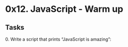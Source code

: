 <h1 class="gap">0x12. JavaScript - Warm up</h1>
<h2 class="gap">Tasks</h2>
<p>0. Write a script that prints “JavaScript is amazing”:</p>
